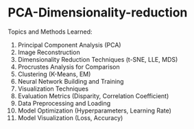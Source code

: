 # PCA-Dimensionality-reduction
Topics and Methods Learned:

1. Principal Component Analysis (PCA)
2. Image Reconstruction
3. Dimensionality Reduction Techniques (t-SNE, LLE, MDS)
4. Procrustes Analysis for Comparison
5. Clustering (K-Means, EM)
6. Neural Network Building and Training
7. Visualization Techniques
8. Evaluation Metrics (Disparity, Correlation Coefficient)
9. Data Preprocessing and Loading
10. Model Optimization (Hyperparameters, Learning Rate)
11. Model Visualization (Loss, Accuracy)
